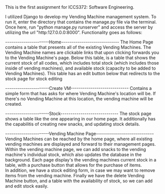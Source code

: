 This is the first assignment for ICCS372: Software Engineering.

I utilized Django to develop my Vending Machine management system. To run it, enter the directory that contains the manage.py file via the terminal. Once here, run "python manage.py runserver" and access the server by utilizing the url "http:127.0.0.0:8000". Functionality goes as follows:

----------------------Home-----------------------------
The Home Page contains a table that presents all of the existing Vending Machines. The Vending Machine names are clickable links that upon clicking forwards you to the Vending Machine's page. 
Below this table, is a table that shows the current stock of all codes, which includes total stock (which includes those inside of vending machines), and available stock (capacity to be added to Vending Machines). This table has an edit button below that redirects to the stock page for stock editing

----------------------Create VM-----------------------------
Contains a simple form that has asks for where Vending Machine's location will be. If there's no Vending Machine at this location, the vending machine will be created.

----------------------Stock-----------------------------
The stock page shows a table like the one appearing in our home page. It additionally has the capabilitis of creating new snacks, and updating stock details.

----------------------Vending Machine Page-----------------------------
Vending Machines can be reached by the home page, where all existing vending machines are displayed and forward to their management pages. Within the vending machine page, we can add snacks to the vending machine's individual stock, which also updates the database in the background. 
Each page display's the vending machines current stock in a table, with a purchase button that allows for the purchase of items.  
In addition, we have a stock editing form, in case we may want to remove items from the vending machine.
Finally we have the delete Vending Machine button, and a table with the availability of stock, so we can add and edit stock easily.

